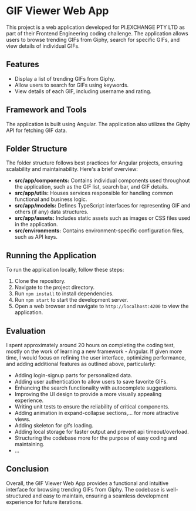 # GIF Viewer Web App

This project is a web application developed for PI.EXCHANGE PTY LTD as part of their Frontend Engineering coding challenge. The application allows users to browse trending GIFs from Giphy, search for specific GIFs, and view details of individual GIFs.

## Features

- Display a list of trending GIFs from Giphy.
- Allow users to search for GIFs using keywords.
- View details of each GIF, including username and rating.

## Framework and Tools

The application is built using Angular. The application also utilizes the Giphy API for fetching GIF data.

## Folder Structure

The folder structure follows best practices for Angular projects, ensuring scalability and maintainability. Here's a brief overview:

- **src/app/components:** Contains individual components used throughout the application, such as the GIF list, search bar, and GIF details.
- **src/app/utils:** Houses services responsible for handling common functional and business logic.
- **src/app/models:** Defines TypeScript interfaces for representing GIF and others (if any) data structures.
- **src/app/assets:** Includes static assets such as images or CSS files used in the application.
- **src/environments:** Contains environment-specific configuration files, such as API keys.

## Running the Application

To run the application locally, follow these steps:

1. Clone the repository.
2. Navigate to the project directory.
3. Run `npm install` to install dependencies.
4. Run `npm start` to start the development server.
5. Open a web browser and navigate to `http://localhost:4200` to view the application.

## Evaluation

I spent approximately around 20 hours on completing the coding test, mostly on the work of learning a new framework - Angular. If given more time, I would focus on refining the user interface, optimizing performance, and adding additional features as outlined above, particularly:
- Adding login-signup parts for personalized data.
- Adding user authentication to allow users to save favorite GIFs.
- Enhancing the search functionality with autocomplete suggestions.
- Improving the UI design to provide a more visually appealing experience.
- Writing unit tests to ensure the reliability of critical components.
- Adding animation in expand-collapse sections,... for more attractive views.
- Adding skeleton for gifs loading.
- Adding local storage for faster output and prevent api timeout/overload.
- Structuring the codebase more for the purpose of easy coding and maintaining.
- ...

## Conclusion

Overall, the GIF Viewer Web App provides a functional and intuitive interface for browsing trending GIFs from Giphy. The codebase is well-structured and easy to maintain, ensuring a seamless development experience for future iterations.

